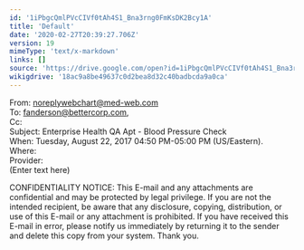 ```yaml
---
id: '1iPbgcQmlPVcCIVf0tAh4S1_Bna3rng0FmKsDK2Bcy1A'
title: 'Default'
date: '2020-02-27T20:39:27.706Z'
version: 19
mimeType: 'text/x-markdown'
links: []
source: 'https://drive.google.com/open?id=1iPbgcQmlPVcCIVf0tAh4S1_Bna3rng0FmKsDK2Bcy1A'
wikigdrive: '18ac9a8be49637c0d2bea8d32c40badbcda9a0ca'
---
```

From: noreplywebchart@med-web.com  
To: fanderson@bettercorp.com,  
Cc:  
Subject: Enterprise Health QA Apt - Blood Pressure Check  
When: Tuesday, August 22, 2017 04:50 PM-05:00 PM (US/Eastern).  
Where:   
Provider:   
(Enter text here)

CONFIDENTIALITY NOTICE: This E-mail and any attachments are confidential and may be protected by legal privilege. If you are not the intended recipient, be aware that any disclosure, copying, distribution, or use of this E-mail or any attachment is prohibited. If you have received this E-mail in error, please notify us immediately by returning it to the sender and delete this copy from your system. Thank you.


